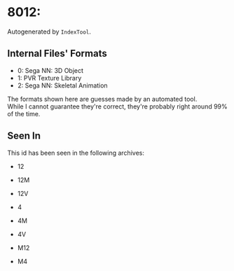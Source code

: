 # 8012: 

Autogenerated by `IndexTool`.  



## Internal Files' Formats
- 0: Sega NN: 3D Object
- 1: PVR Texture Library
- 2: Sega NN: Skeletal Animation

The formats shown here are guesses made by an automated tool.  
While I cannot guarantee they're correct, they're probably right around 99% of the time.

## Seen In

This id has been seen in the following archives:  

- 12  

- 12M  

- 12V  

- 4  

- 4M  

- 4V  

- M12  

- M4  
